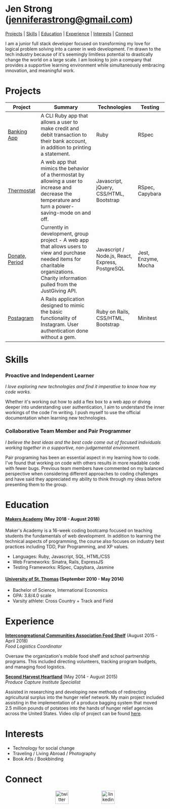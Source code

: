 # Jen Strong (<jenniferastrong@gmail.com>)

[Projects](#projects) |  [Skills](#skills)  |  [Education](#education)  | [ Experience](#experience)  |  [Interests](#interests) | [Connect](#connect)

I am a junior full stack developer focused on transforming my love for logical problem solving into a career in web development. I'm drawn to the tech industry because of it's seemingly limitless potential to drastically change the world on a large scale. I am looking to join a company that provides a supportive learning environment while simultaneously embracing innovation, and meaningful work. 

# <a id="projects"></a>Projects 
| Project                                                               | Summary        | Technologies  | Testing|
| ----------------------------------------------------------------------| -------------|--------------|----------|
| [Banking App](https://github.com/JenStrong/bank-app)                   | A CLI Ruby app that allows a user to make credit and debit transaction to their bank account, in addition to printing a statement.| Ruby | RSpec
| [Thermostat](https://github.com/JenStrong/thermostat)                | A web app that mimics the behavior of a thermostat by allowing a user to increase and decrease the temperature and turn a power-saving-mode on and off.| Javascript, jQuery, CSS/HTML, Bootstrap | RSpec, Capybara
| [Donate, Period](https://github.com/JenStrong/donate-period)   | Currently in development, group project - A web app that allows users to view and purchase needed items for charitable organizations. Charity information pulled from the JustGiving API.    | Javascript / Node.js, React, Express, PostgreSQL | Jest, Enzyme, Mocha
| [Postagram](https://github.com/JenStrong/postagram)| A Rails application designed to mimic the basic functionality of Instagram. User authentication done without a gem. |  Ruby on Rails, CSS/HTML, Bootstrap | Minitest


# <a id="skills"></a>Skills

### Proactive and Independent Learner 

*I love exploring new technologies and find it imperative to know how my code works.* 

Whether it's working out how to add a flex box to a web app or diving deeper into understanding user authentication, I aim to understand the inner workings of the code I'm writing. I push myself to use the official documentation when learning new technologies. 

### Collaborative Team Member and Pair Programmer

*I believe the best ideas and the best code come out of focused individuals working together in a supportive, non-judgemental environment.*

Pair programing has been an essential aspect in my learning how to code. I've found that working on code with others results in more readable code with fewer bugs. Previous team members have commented on my balanced perspective when considering different approaches to coding challenges and have said they appreciated my ability to think through my ideas before presenting them to the group. 

####  

# <a id="education"></a>Education

#### <a href="https://makers.tech/">Makers Academy</a> (May 2018 - August 2018)

Maker's Academy is a 16-week coding bootcamp focused on teaching students the fundamentals of web development. In addition to learning the technical aspects of programming, the course also focuses on industry best practices including TDD, Pair Programming, and XP values. 

- Languages: Ruby, Javascript, SQL, HTML/CSS <br>
- Web Frameworks: Sinatra, Rails, ExpressJS <br>
- Testing Frameworks: RSpec, Capybara, Jasmine

#### <a href="https://www.stthomas.edu/">University of St. Thomas</a> (September 2010 - May 2014) 

- Bachelor of Science, International Economics
- GPA: 3.8/4.0 scale
- Varsity athlete: Cross Country + Track and Field 

# <a id="experience"></a>Experience

<a href="https://www.icafoodshelf.org/">**Intercongreational Communities Association Food Shelf**</a> (August 2015 - April 2018)    
*Food Logistics Coordinator* <br>

Oversaw the organization's mobile food shelf and school partnership programs. This included directing volunteers, tracking program budgets, and managing food logistics.

<a href="http://www.2harvest.org/">**Second Harvest Heartland**</a>  (May 2014 - August 2015)   
*Produce Capture Institute Specialist* <br>

Assisted in researching and developing new methods of redirecting agricultural surplus into the hunger relief network. My main project included assisting in the implementation of a produce bagging system that moved 2.5 million pounds of potatoes into the hands of hunger relief agencies across the United States. Video clip of project can be found <a href="https://www.youtube.com/watch?v=Jd0iexBwSqAhere">here</a>.

# <a id="interests"></a>Interests
- Technology for social change 
- Traveling / Living Abroad / Photography 
- Book Arts / Bookbinding 

# <a id="connect"></a>Connect

<p align="center">
<a href="https://twitter.com/devgirljen">
<img src="http://goinkscape.com/wp-content/uploads/2015/07/twitter-logo-final.png" alt="twitter" hspace="50" height="42" width="42"></a>
<a href="https://www.linkedin.com/in/jenniferastrong/">
<img src="https://www.iconfinder.com/data/icons/free-social-icons/67/linkedin_circle_color-512.png" alt="linkedin" hspace="50" height="42" width="42"></a></p>
